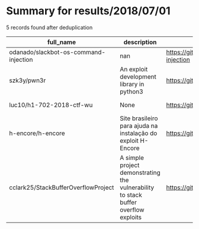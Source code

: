 
# Summary for results/2018/07/01
    
5 records found after deduplication

| full_name | description | html_url | matched_list | matched_count | pushed_at | size | stargazers_count | language | forks_count | vul_ids |
|---------------------------------------|------------------------------------------------------------------------------------|----------------------------------------------------------|-----------------------|-----------------|---------------------------|--------|--------------------|------------|---------------|-----------|
| odanado/slackbot-os-command-injection | nan | https://github.com/odanado/slackbot-os-command-injection | ['command injection'] | 1 | 2018-07-01 02:17:21+00:00 | 63 | 6 | Python | 5 | [] |
| szk3y/pwn3r | An exploit development library in python3 | https://github.com/szk3y/pwn3r | ['exploit'] | 1 | 2018-07-01 20:25:18+00:00 | 10 | 0 | Python | 0 | [] |
| luc10/h1-702-2018-ctf-wu | None | https://github.com/luc10/h1-702-2018-ctf-wu | ['exploit'] | 1 | 2018-07-01 11:28:07+00:00 | 189 | 6 | HTML | 2 | [] |
| h-encore/h-encore | Site brasileiro para ajuda na instalação do exploit H-Encore | https://github.com/h-encore/h-encore | ['exploit'] | 1 | 2018-07-01 11:55:23+00:00 | 4 | 0 | | 0 | [] |
| cclark25/StackBufferOverflowProject | A simple project demonstrating the vulnerability to stack buffer overflow exploits | https://github.com/cclark25/StackBufferOverflowProject | ['exploit'] | 1 | 2018-07-01 18:15:32+00:00 | 8 | 0 | C++ | 0 | [] |
